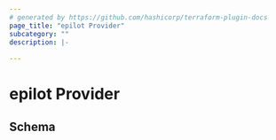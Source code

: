 ```yaml
---
# generated by https://github.com/hashicorp/terraform-plugin-docs
page_title: "epilot Provider"
subcategory: ""
description: |-
  
---
```


# epilot Provider





<!-- schema generated by tfplugindocs -->
## Schema
